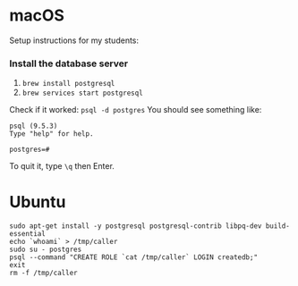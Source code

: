 # macOS
Setup instructions for my students:

### Install the database server
1. `brew install postgresql`
2. `brew services start postgresql`

Check if it worked: `psql -d postgres`
You should see something like:
```
psql (9.5.3)
Type "help" for help.

postgres=#
```

To quit it, type `\q` then Enter.

# Ubuntu

```
sudo apt-get install -y postgresql postgresql-contrib libpq-dev build-essential
echo `whoami` > /tmp/caller
sudo su - postgres
psql --command "CREATE ROLE `cat /tmp/caller` LOGIN createdb;"
exit
rm -f /tmp/caller
```
